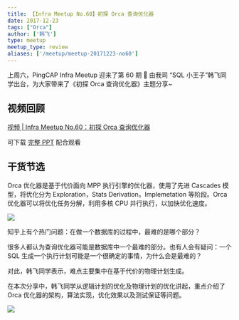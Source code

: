 ```yaml
---
title: 【Infra Meetup No.60】初探 Orca 查询优化器
date: 2017-12-23
tags: ["Orca"]
author: ['韩飞']
type: meetup
meetup_type: review
aliases: ['/meetup/meetup-20171223-no60']
---
```



上周六，PingCAP Infra Meetup 迎来了第 60 期 👏 由我司 “SQL 小王子”韩飞同学出台，为大家带来了《初探 Orca 查询优化器》主题分享~

## 视频回顾

[视频 | Infra Meetup No.60：初探 Orca 查询优化器](https://www.bilibili.com/video/av41453161)

可下载 [完整 PPT](https://eyun.baidu.com/s/3boJ2gYN) 配合观看


## 干货节选

Orca 优化器是基于代价面向 MPP 执行引擎的优化器，使用了先进 Cascades 模型，将优化分为 Exploration，Stats Derivation，Implemetation 等阶段。Orca 优化器可以将优化任务分解，利用多核 CPU 并行执行，以加快优化速度。

![](https://upload-images.jianshu.io/upload_images/542677-64edaf15b5226226?imageMogr2/auto-orient/strip%7CimageView2/2/w/1240)

知乎上有个热门问题：在做一个数据库的过程中，最难的是哪个部分？

很多人都认为查询优化器可能是数据库中一个最难的部分。也有人会有疑问：一个 SQL 生成一个执行计划可能是一个很确定的事情，为什么会是最难的？

对此，韩飞同学表示，难点主要集中在基于代价的物理计划生成。

在本次分享中，韩飞同学从逻辑计划的优化及物理计划的优化讲起，重点介绍了 Orca 优化器的架构，算法实现，优化效果以及测试保证等问题。

![](https://upload-images.jianshu.io/upload_images/542677-23c385c038db53bf?imageMogr2/auto-orient/strip%7CimageView2/2/w/1240)


